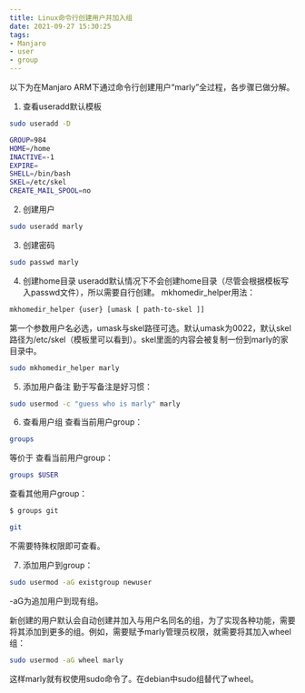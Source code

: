 ```yaml
---
title: Linux命令行创建用户并加入组
date: 2021-09-27 15:30:25
tags:
- Manjaro
- user
- group
---
```


以下为在Manjaro ARM下通过命令行创建用户“marly”全过程，各步骤已做分解。

1. 查看useradd默认模板
```bash
sudo useradd -D

GROUP=984
HOME=/home
INACTIVE=-1
EXPIRE=
SHELL=/bin/bash
SKEL=/etc/skel
CREATE_MAIL_SPOOL=no
```
2. 创建用户
```bash
sudo useradd marly
```
3. 创建密码
```bash
sudo passwd marly
```
4. 创建home目录
useradd默认情况下不会创建home目录（尽管会根据模板写入passwd文件），所以需要自行创建。
mkhomedir_helper用法：
```bash
mkhomedir_helper {user} [umask [ path-to-skel ]]
```
第一个参数用户名必选，umask与skel路径可选。默认umask为0022，默认skel路径为/etc/skel（模板里可以看到）。skel里面的内容会被复制一份到marly的家目录中。
```bash
sudo mkhomedir_helper marly
```
5. 添加用户备注
勤于写备注是好习惯：
```bash
sudo usermod -c "guess who is marly" marly
```
6. 查看用户组
查看当前用户group：
```bash
groups
```
等价于
查看当前用户group：
```bash
groups $USER
```

查看其他用户group：
```bash
$ groups git

git
```
不需要特殊权限即可查看。

7. 添加用户到group：
```bash
sudo usermod -aG existgroup newuser
```

-aG为追加用户到现有组。

新创建的用户默认会自动创建并加入与用户名同名的组，为了实现各种功能，需要将其添加到更多的组。例如，需要赋予marly管理员权限，就需要将其加入wheel组：
```bash
sudo usermod -aG wheel marly
```
这样marly就有权使用sudo命令了。在debian中sudo组替代了wheel。
